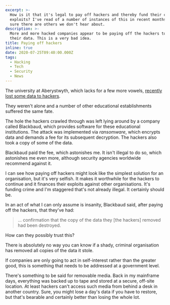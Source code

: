 ```yaml
---
excerpt: >-
  How is it that it's legal to pay off hackers and thereby fund their continuing
  exploits? I've read of a number of instances of this in recent months and I'm
  sure there are others we don't hear about.
description: >-
  More and more hacked companies appear to be paying off the hackers to recover
  their data. This is a very bad idea.
title: Paying off hackers
inline: true
date: 2020-07-25T09:40:00.000Z
tags:
  - Hacking
  - Tech
  - Security
  - News
---
```

The university at Aberystwyth, which lacks for a few more vowels, [recently lost some data to hackers](https://www.bbc.co.uk/news/uk-wales-53534177).

They weren't alone and a number of other educational establishments suffered the same fate.

The hole the hackers crawled through was left lying around by a company called Blackbaud, which provides software for these educational institutions. The attack was implemented via *ransomware*, which encrypts data and demands a fee for its subsequent decryption. The hackers also took a copy of some of the data.

Blackbaud paid the fee, which astonishes me. It isn't illegal to do so, which astonishes me even more, although security agencies worldwide recommend against it.

I can see how paying off hackers might look like the simplest solution for an organisation, but it's very selfish. It makes it worthwhile for the hackers to continue and it finances their exploits against other organisations. It's funding crime and I'm staggered that's not already illegal. It certainly should be.

In an act of what I can only assume is insanity, Blackbaud said, after paying off the hackers, that they've had:

> … confirmation that the copy of the data they [the hackers] removed had been destroyed.

How can they possibly trust this?

There is absolutely no way you can know if a shady, criminal organisation has removed all copies of the data it stole.

If companies are only going to act in self-interest rather than the greater good, this is something that needs to be addressed at a government level.

There's something to be said for removable media. Back in my mainframe days, everything was backed up to tape and stored at a secure, off-site location. At least hackers can't access such media from behind a desk in another country. Sure, you might lose a day's data if you have to restore, but that's bearable and certainly better than losing the whole lot.


